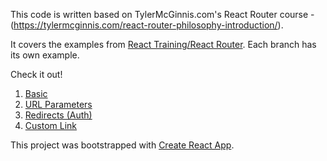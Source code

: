 This code is written based on TylerMcGinnis.com's React Router course - (https://tylermcginnis.com/react-router-philosophy-introduction/).

It covers the examples from [React Training/React Router](https://reacttraining.com/react-router/web/example). Each branch has its own example.

Check it out!

1. [Basic](https://reacttraining.com/react-router/web/example/basic) 
2. [URL Parameters](https://reacttraining.com/react-router/web/example/url-params)
3. [Redirects (Auth)](https://reacttraining.com/react-router/web/example/auth-workflow)
4. [Custom Link](https://reacttraining.com/react-router/web/example/custom-link)


This project was bootstrapped with [Create React App](https://github.com/facebookincubator/create-react-app).